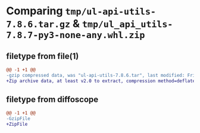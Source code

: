 # Comparing `tmp/ul-api-utils-7.8.6.tar.gz` & `tmp/ul_api_utils-7.8.7-py3-none-any.whl.zip`

## filetype from file(1)

```diff
@@ -1 +1 @@
-gzip compressed data, was "ul-api-utils-7.8.6.tar", last modified: Fri Apr 12 14:13:18 2024, max compression
+Zip archive data, at least v2.0 to extract, compression method=deflate
```

## filetype from diffoscope

```diff
@@ -1 +1 @@
-GzipFile
+ZipFile
```

